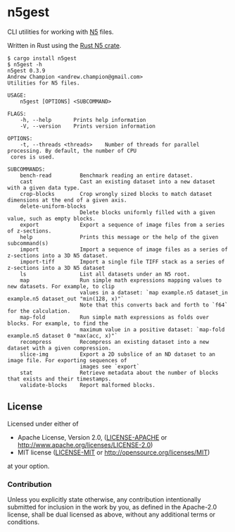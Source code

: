 # n5gest

CLI utilities for working with [N5](https://github.com/saalfeldlab/n5) files.

Written in Rust using the [Rust N5 crate](https://crates.io/crates/n5).

```console
$ cargo install n5gest
$ n5gest -h
n5gest 0.3.9
Andrew Champion <andrew.champion@gmail.com>
Utilities for N5 files.

USAGE:
    n5gest [OPTIONS] <SUBCOMMAND>

FLAGS:
    -h, --help       Prints help information
    -V, --version    Prints version information

OPTIONS:
    -t, --threads <threads>    Number of threads for parallel processing. By default, the number of CPU
 cores is used.

SUBCOMMANDS:
    bench-read         Benchmark reading an entire dataset.
    cast               Cast an existing dataset into a new dataset with a given data type.
    crop-blocks        Crop wrongly sized blocks to match dataset dimensions at the end of a given axis.
    delete-uniform-blocks
                       Delete blocks uniformly filled with a given value, such as empty blocks.
    export             Export a sequence of image files from a series of z-sections.
    help               Prints this message or the help of the given subcommand(s)
    import             Import a sequence of image files as a series of z-sections into a 3D N5 dataset.
    import-tiff        Import a single file TIFF stack as a series of z-sections into a 3D N5 dataset
    ls                 List all datasets under an N5 root.
    map                Run simple math expressions mapping values to new datasets. For example, to clip
                       values in a dataset: `map example.n5 dataset_in example.n5 dataset_out "min(128, x)"`
                       Note that this converts back and forth to `f64` for the calculation.
    map-fold           Run simple math expressions as folds over blocks. For example, to find the
                       maximum value in a positive dataset: `map-fold example.n5 dataset 0 "max(acc, x)"`
    recompress         Recompress an existing dataset into a new dataset with a given compression.
    slice-img          Export a 2D subslice of an ND dataset to an image file. For exporting sequences of
                       images see `export`
    stat               Retrieve metadata about the number of blocks that exists and their timestamps.
    validate-blocks    Report malformed blocks.
```

## License

Licensed under either of

- Apache License, Version 2.0, ([LICENSE-APACHE](LICENSE-APACHE) or http://www.apache.org/licenses/LICENSE-2.0)
- MIT license ([LICENSE-MIT](LICENSE-MIT) or http://opensource.org/licenses/MIT)

at your option.

### Contribution

Unless you explicitly state otherwise, any contribution intentionally submitted for inclusion in the work by you, as defined in the Apache-2.0 license, shall be dual licensed as above, without any additional terms or conditions.
